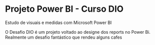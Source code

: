 # Projeto Power BI - Curso DIO

Estudo de visuais e medidas com Microsoft Power BI

O Desafio DIO é um projeto voltado ao designe dos reports no Power Bi. Realmente um desafio fantástico que rendeu alguns cafes 
